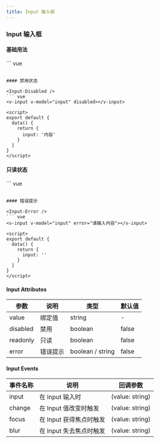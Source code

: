 ```yaml
---
title: Input 输入框
---
```

### Input 输入框

#### 基础用法

<Input-Basis />
``` vue
<v-input v-model="input"></v-input>

<script>
export default {
  data() {
    return {
      input: ''
    }
  }
}
</script>
```

#### 禁用状态

<Input-Disabled />
``` vue
<v-input v-model="input" disabled></v-input>

<script>
export default {
  data() {
    return {
      input: '内容'
    }
  }
}
</script>
```

#### 只读状态

<Input-Readonly />
``` vue
<v-input v-model="input" readonly></v-input>

<script>
export default {
  data() {
    return {
      input: '内容'
    }
  }
}
</script>
```

#### 错误提示

<Input-Error />
``` vue
<v-input v-model="input" error="请输入内容"></v-input>

<script>
export default {
  data() {
    return {
      input: ''
    }
  }
}
</script>
```
#### Input Attributes

| 参数        | 说明         | 类型    | 默认值  | 
| ---------- |--------------| -------| -----|
| value      | 绑定值       | string |-
| disabled   | 禁用         | boolean | false
| readonly   | 只读         | boolean | false
| error      | 错误提示     | boolean / string | false

#### Input Events

| 事件名称    | 说明                    | 回调参数  | 
| ---------- |-------------------------| -------|
| input      | 在 Input 输入时          | (value: string) |-
| change     | 在 Input 值改变时触发    | (value: string) |-
| focus      | 在 Input 获得焦点时触发  | (value: string) |-
| blur       | 在 Input 失去焦点时触发  | (value: string) |-
